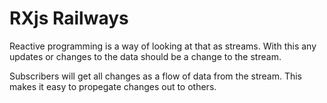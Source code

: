 # RXjs Railways

Reactive programming is a way of looking at that as streams. With this any updates or changes to the data should be a change to the stream. 

Subscribers will get all changes as a flow of data from the stream. This makes it easy to propegate changes out to others.